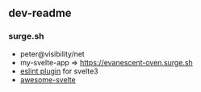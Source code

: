 ## dev-readme

### surge.sh

- peter@visibility/net
- my-svelte-app => https://evanescent-oven.surge.sh
- [eslint plugin](https://github.com/sveltejs/eslint-plugin-svelte3) for svelte3
- [awesome-svelte](https://github.com/CalvinWalzel/awesome-svelte)
